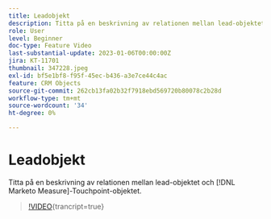 ```yaml
---
title: Leadobjekt
description: Titta på en beskrivning av relationen mellan lead-objektet och  [!DNL Marketo Measure] Touchpoint-objektet.
role: User
level: Beginner
doc-type: Feature Video
last-substantial-update: 2023-01-06T00:00:00Z
jira: KT-11701
thumbnail: 347228.jpeg
exl-id: bf5e1bf8-f95f-45ec-b436-a3e7ce44c4ac
feature: CRM Objects
source-git-commit: 262cb13fa02b32f7918ebd569720b80078c2b28d
workflow-type: tm+mt
source-wordcount: '34'
ht-degree: 0%

---
```


# Leadobjekt

Titta på en beskrivning av relationen mellan lead-objektet och [!DNL Marketo Measure]-Touchpoint-objektet.

>[!VIDEO](https://video.tv.adobe.com/v/347228/?learn=on){trancript=true}
